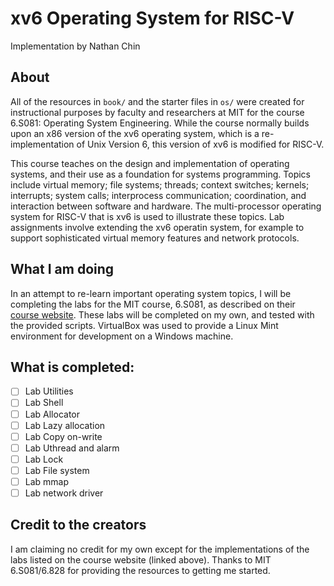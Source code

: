 # xv6 Operating System for RISC-V
Implementation by Nathan Chin

## About
All of the resources in `book/` and the starter files in `os/` were created for instructional purposes by faculty and researchers at MIT for the course 6.S081: Operating System Engineering. While the course normally builds upon an x86 version of the xv6 operating system, which is a re-implementation of Unix Version 6, this version of xv6 is modified for RISC-V. 

This course teaches on the design and implementation of operating systems, and their use as a foundation for systems programming. Topics include virtual memory; file systems; threads; context switches; kernels; interrupts; system calls; interprocess communication; coordination, and interaction between software and hardware. The multi-processor operating system for RISC-V that is xv6 is used to illustrate these topics. Lab assignments involve extending the xv6 operatin system, for example to support sophisticated virtual memory features and network protocols.

## What I am doing
In an attempt to re-learn important operating system topics, I will be completing the labs for the MIT course, 6.S081, as described on their [course website](https://pdos.csail.mit.edu/6.828/2019/overview.html). These labs will be completed on my own, and tested with the provided scripts. VirtualBox was used to provide a Linux Mint environment for development on a Windows machine.

## What is completed:
- [ ] Lab Utilities
- [ ] Lab Shell
- [ ] Lab Allocator
- [ ] Lab Lazy allocation
- [ ] Lab Copy on-write
- [ ] Lab Uthread and alarm
- [ ] Lab Lock
- [ ] Lab File system
- [ ] Lab mmap
- [ ] Lab network driver

## Credit to the creators
I am claiming no credit for my own except for the implementations of the labs listed on the course website (linked above). Thanks to MIT 6.S081/6.828 for providing the resources to getting me started.

